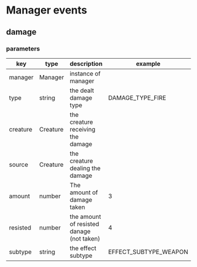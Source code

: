 # Manager events

## damage

### parameters

| key      | type     | description                               | example                |
|----------|----------|-------------------------------------------|------------------------|
| manager  | Manager  | instance of manager                       |                        |
| type     | string   | the dealt damage type                     | DAMAGE_TYPE_FIRE       |
| creature | Creature | the creature receiving the damage         |                        |
| source   | Creature | the creature dealing the damage           |                        |
| amount   | number   | The amount of damage taken                | 3                      |
| resisted | number   | the amount of resisted danage (not taken) | 4                      |
| subtype  | string   | the effect subtype                        | EFFECT_SUBTYPE_WEAPON  |
